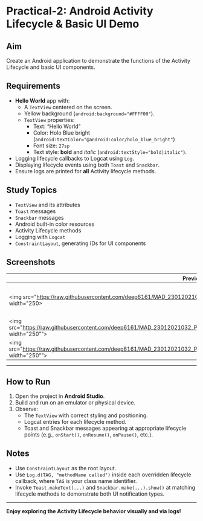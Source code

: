 # Practical-2: Android Activity Lifecycle & Basic UI Demo

## Aim
Create an Android application to demonstrate the functions of the Activity Lifecycle and basic UI components.

## Requirements
- **Hello World** app with:
  - A `TextView` centered on the screen.
  - Yellow background (`android:background="#FFFF00"`).
  - `TextView` properties:
    - Text: “Hello World”
    - Color: Holo Blue bright (`android:textColor="@android:color/holo_blue_bright"`)
    - Font size: `27sp`
    - Text style: **bold** and *italic* (`android:textStyle="bold|italic"`).
- Logging lifecycle callbacks to Logcat using `Log`.
- Displaying lifecycle events using both `Toast` and `Snackbar`.
- Ensure logs are printed for **all** Activity lifecycle methods.

## Study Topics
- `TextView` and its attributes
- `Toast` messages
- `Snackbar` messages
- Android built-in color resources
- Activity Lifecycle methods
- Logging with `Logcat`
- `ConstraintLayout`, generating IDs for UI components

## Screenshots
| Preview | Description |
|--------|-------------|
| <img src="https://raw.githubusercontent.com/deep6161/MAD_23012021032_PRACTICAL2/master/SCREENSHOT/SCRREENSHOT-1.png" width="250> | **Logcat display** showing lifecycle method logs |
| <img src="https://raw.githubusercontent.com/deep6161/MAD_23012021032_PRACTICAL2/master/SCREENSHOT/Screenshot_20250818_132814.png width="250""> | **Snackbar message** demonstration |
| <img src="https://raw.githubusercontent.com/deep6161/MAD_23012021032_PRACTICAL2/master/SCREENSHOT/Screenshot_20250818_132832.png width="250""> | **Toast message** demonstration |

---

## How to Run
1. Open the project in **Android Studio**.
2. Build and run on an emulator or physical device.
3. Observe:
   - The `TextView` with correct styling and positioning.
   - Logcat entries for each lifecycle method.
   - Toast and Snackbar messages appearing at appropriate lifecycle points (e.g., `onStart()`, `onResume()`, `onPause()`, etc.).

## Notes
- Use `ConstraintLayout` as the root layout.
- Use `Log.d(TAG, "methodName called")` inside each overridden lifecycle callback, where `TAG` is your class name identifier.
- Invoke `Toast.makeText(...)` and `Snackbar.make(...).show()` at matching lifecycle methods to demonstrate both UI notification types.

---

**Enjoy exploring the Activity Lifecycle behavior visually and via logs!**
